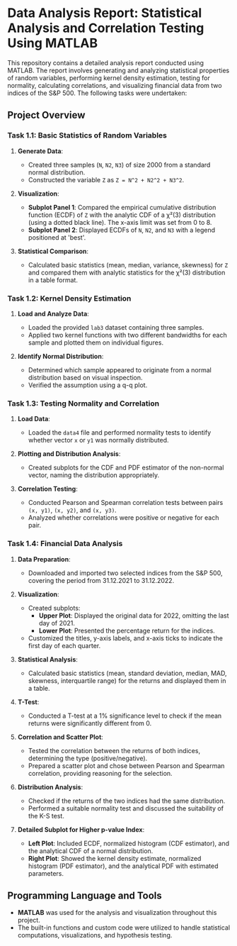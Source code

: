 # Data Analysis Report: Statistical Analysis and Correlation Testing Using MATLAB

This repository contains a detailed analysis report conducted using MATLAB. The report involves generating and analyzing statistical properties of random variables, performing kernel density estimation, testing for normality, calculating correlations, and visualizing financial data from two indices of the S&P 500. The following tasks were undertaken:

## Project Overview

### Task 1.1: Basic Statistics of Random Variables
1. **Generate Data**:
   - Created three samples (`N`, `N2`, `N3`) of size 2000 from a standard normal distribution.
   - Constructed the variable `Z` as `Z = N^2 + N2^2 + N3^2`.

2. **Visualization**:
   - **Subplot Panel 1**: Compared the empirical cumulative distribution function (ECDF) of `Z` with the analytic CDF of a χ²(3) distribution (using a dotted black line). The x-axis limit was set from 0 to 8.
   - **Subplot Panel 2**: Displayed ECDFs of `N`, `N2`, and `N3` with a legend positioned at 'best'.

3. **Statistical Comparison**:
   - Calculated basic statistics (mean, median, variance, skewness) for `Z` and compared them with analytic statistics for the χ²(3) distribution in a table format.

### Task 1.2: Kernel Density Estimation 
1. **Load and Analyze Data**:
   - Loaded the provided `lab3` dataset containing three samples.
   - Applied two kernel functions with two different bandwidths for each sample and plotted them on individual figures.

2. **Identify Normal Distribution**:
   - Determined which sample appeared to originate from a normal distribution based on visual inspection.
   - Verified the assumption using a q-q plot.

### Task 1.3: Testing Normality and Correlation
1. **Load Data**:
   - Loaded the `data4` file and performed normality tests to identify whether vector `x` or `y1` was normally distributed.

2. **Plotting and Distribution Analysis**:
   - Created subplots for the CDF and PDF estimator of the non-normal vector, naming the distribution appropriately.

3. **Correlation Testing**:
   - Conducted Pearson and Spearman correlation tests between pairs `(x, y1)`, `(x, y2)`, and `(x, y3)`.
   - Analyzed whether correlations were positive or negative for each pair.

### Task 1.4: Financial Data Analysis
1. **Data Preparation**:
   - Downloaded and imported two selected indices from the S&P 500, covering the period from 31.12.2021 to 31.12.2022.
  
2. **Visualization**:
   - Created subplots:
     - **Upper Plot**: Displayed the original data for 2022, omitting the last day of 2021.
     - **Lower Plot**: Presented the percentage return for the indices.
   - Customized the titles, y-axis labels, and x-axis ticks to indicate the first day of each quarter.

3. **Statistical Analysis**:
   - Calculated basic statistics (mean, standard deviation, median, MAD, skewness, interquartile range) for the returns and displayed them in a table.

4. **T-Test**:
   - Conducted a T-test at a 1% significance level to check if the mean returns were significantly different from 0.

5. **Correlation and Scatter Plot**:
   - Tested the correlation between the returns of both indices, determining the type (positive/negative).
   - Prepared a scatter plot and chose between Pearson and Spearman correlation, providing reasoning for the selection.

6. **Distribution Analysis**:
   - Checked if the returns of the two indices had the same distribution.
   - Performed a suitable normality test and discussed the suitability of the K-S test.

7. **Detailed Subplot for Higher p-value Index**:
   - **Left Plot**: Included ECDF, normalized histogram (CDF estimator), and the analytical CDF of a normal distribution.
   - **Right Plot**: Showed the kernel density estimate, normalized histogram (PDF estimator), and the analytical PDF with estimated parameters.

## Programming Language and Tools

- **MATLAB** was used for the analysis and visualization throughout this project.
- The built-in functions and custom code were utilized to handle statistical computations, visualizations, and hypothesis testing.
